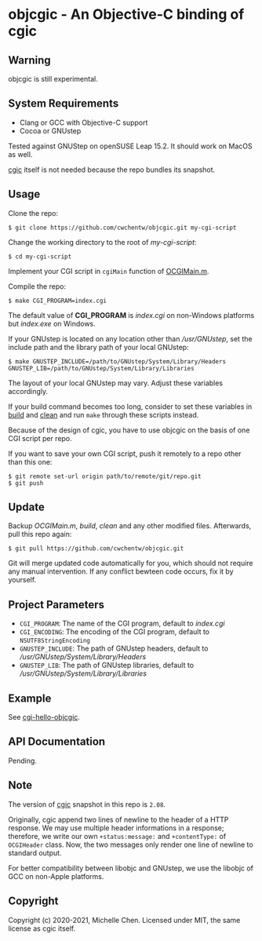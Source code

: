 # objcgic - An Objective-C binding of cgic

## Warning

objcgic is still experimental.

## System Requirements

* Clang or GCC with Objective-C support
* Cocoa or GNUstep

Tested against GNUStep on openSUSE Leap 15.2. It should work on MacOS as well.

[cgic](https://github.com/boutell/cgic) itself is not needed because the repo bundles its snapshot.

## Usage

Clone the repo:

```
$ git clone https://github.com/cwchentw/objcgic.git my-cgi-script
```

Change the working directory to the root of *my-cgi-script*:

```
$ cd my-cgi-script
```

Implement your CGI script in `cgiMain` function of [OCGIMain.m](/OCGIMain.m).

Compile the repo:

```
$ make CGI_PROGRAM=index.cgi
```

The default value of **CGI_PROGRAM** is *index.cgi* on non-Windows platforms but *index.exe* on Windows.

If your GNUstep is located on any location other than */usr/GNUstep*, set the include path and the library path of your local GNUstep:

```
$ make GNUSTEP_INCLUDE=/path/to/GNUstep/System/Library/Headers GNUSTEP_LIB=/path/to/GNUstep/System/Library/Libraries
```

The layout of your local GNUstep may vary. Adjust these variables accordingly.

If your build command becomes too long, consider to set these variables in [build](/build) and [clean](/clean) and run `make` through these scripts instead.

Because of the design of cgic, you have to use objcgic on the basis of one CGI script per repo.

If you want to save your own CGI script, push it remotely to a repo other than this one:

```
$ git remote set-url origin path/to/remote/git/repo.git
$ git push
```

## Update

Backup *OCGIMain.m*, *build*, *clean* and any other modified files. Afterwards, pull this repo again:

```
$ git pull https://github.com/cwchentw/objcgic.git
```

Git will merge updated code automatically for you, which should not require any manual intervention. If any conflict bewteen code occurs, fix it by yourself.

## Project Parameters

* `CGI_PROGRAM`: The name of the CGI program, default to *index.cgi*
* `CGI_ENCODING`: The encoding of the CGI program, default to `NSUTF8StringEncoding`
* `GNUSTEP_INCLUDE`: The path of GNUstep headers, default to */usr/GNUstep/System/Library/Headers*
* `GNUSTEP_LIB`: The path of GNUstep libraries, default to */usr/GNUstep/System/Library/Libraries*

## Example

See [cgi-hello-objcgic](https://github.com/cwchentw/cgi-hello-objcgic).

## API Documentation

Pending.

## Note

The version of [cgic](https://github.com/boutell/cgic) snapshot in this repo is `2.08`.

Originally, cgic append two lines of newline to the header of a HTTP response. We may use multiple header informations in a response; therefore, we write our own `+status:message:` and `+contentType:` of `OCGIHeader` class. Now, the two messages only render one line of newline to standard output.

For better compatibility between libobjc and GNUstep, we use the libobjc of GCC on non-Apple platforms.

## Copyright

Copyright (c) 2020-2021, Michelle Chen. Licensed under MIT, the same license as cgic itself.
